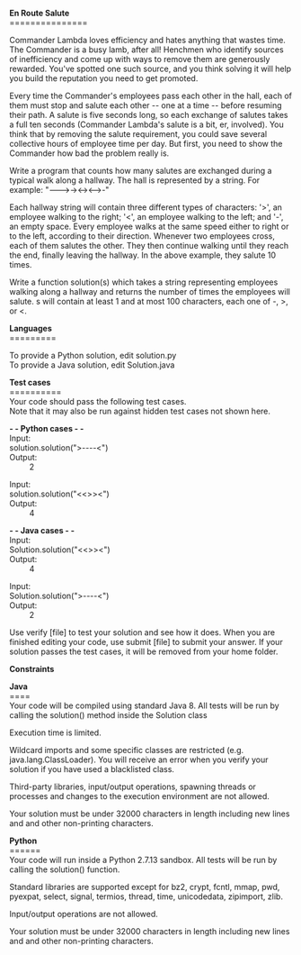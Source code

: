**En Route Salute**<br>
\===============

Commander Lambda loves efficiency and hates anything that wastes time. The Commander is a busy lamb, after all! Henchmen who identify sources of inefficiency and come up with ways to remove them are generously rewarded. You've spotted one such source, and you think solving it will help you build the reputation you need to get promoted.

Every time the Commander's employees pass each other in the hall, each of them must stop and salute each other -- one at a time -- before resuming their path. A salute is five seconds long, so each exchange of salutes takes a full ten seconds (Commander Lambda's salute is a bit, er, involved). You think that by removing the salute requirement, you could save several collective hours of employee time per day. But first, you need to show the Commander how bad the problem really is.

Write a program that counts how many salutes are exchanged during a typical walk along a hallway. The hall is represented by a string. For example:
"--->-><-><-->-"

Each hallway string will contain three different types of characters: '>', an employee walking to the right; '<', an employee walking to the left; and '-', an empty space. Every employee walks at the same speed either to right or to the left, according to their direction. Whenever two employees cross, each of them salutes the other. They then continue walking until they reach the end, finally leaving the hallway. In the above example, they salute 10 times.

Write a function solution(s) which takes a string representing employees walking along a hallway and returns the number of times the employees will salute. s will contain at least 1 and at most 100 characters, each one of -, >, or <.

**Languages**<br> 
\=========

To provide a Python solution, edit solution.py<br>
To provide a Java solution, edit Solution.java

**Test cases**<br> 
\==========<br>
Your code should pass the following test cases.<br>
Note that it may also be run against hidden test cases not shown here.

**- - Python cases - -**<br>
Input:<br>
solution.solution(">----<")<br>
Output:<br>
&nbsp;&nbsp;&nbsp;&nbsp;&nbsp;&nbsp;&nbsp;&nbsp;&nbsp;2

Input:<br>
solution.solution("<<>><")<br> 
Output:<br> 
&nbsp;&nbsp;&nbsp;&nbsp;&nbsp;&nbsp;&nbsp;&nbsp;&nbsp;4

**- - Java cases - -**<br> 
Input:<br>
Solution.solution("<<>><")<br>
Output:<br>
&nbsp;&nbsp;&nbsp;&nbsp;&nbsp;&nbsp;&nbsp;&nbsp;&nbsp;4 

Input:<br> 
Solution.solution(">----<")<br> 
Output:<br> 
&nbsp;&nbsp;&nbsp;&nbsp;&nbsp;&nbsp;&nbsp;&nbsp;&nbsp;2

Use verify [file] to test your solution and see how it does. When you are finished editing your code, use submit [file] to submit your answer. If your solution passes the test cases, it will be removed from your home folder.

**Constraints**<br>

**Java**<br>
\====<br>
Your code will be compiled using standard Java 8. All tests will be run by calling the solution() method inside the Solution class

Execution time is limited.

Wildcard imports and some specific classes are restricted (e.g. java.lang.ClassLoader). You will receive an error when you verify your solution if you have used a blacklisted class.

Third-party libraries, input/output operations, spawning threads or processes and changes to the execution environment are not allowed.

Your solution must be under 32000 characters in length including new lines and and other non-printing characters. 

**Python**<br> 
\======<br>
Your code will run inside a Python 2.7.13 sandbox. All tests will be run by calling the solution() function.

Standard libraries are supported except for bz2, crypt, fcntl, mmap, pwd, pyexpat, select, signal, termios, thread, time, unicodedata, zipimport, zlib.

Input/output operations are not allowed.

Your solution must be under 32000 characters in length including new lines and and other non-printing characters.
